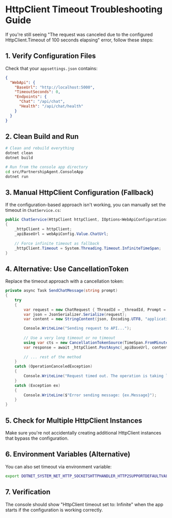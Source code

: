 # HttpClient Timeout Troubleshooting Guide

If you're still seeing "The request was canceled due to the configured HttpClient.Timeout of 100 seconds elapsing" error, follow these steps:

## 1. Verify Configuration Files

Check that your `appsettings.json` contains:
```json
{
  "WebApi": {
    "BaseUrl": "http://localhost:5000",
    "TimeoutSeconds": 0,
    "Endpoints": {
      "Chat": "/api/chat",
      "Health": "/api/chat/health"
    }
  }
}
```

## 2. Clean Build and Run

```bash
# Clean and rebuild everything
dotnet clean
dotnet build

# Run from the console app directory
cd src/PartnershipAgent.ConsoleApp
dotnet run
```

## 3. Manual HttpClient Configuration (Fallback)

If the configuration-based approach isn't working, you can manually set the timeout in `ChatService.cs`:

```csharp
public ChatService(HttpClient httpClient, IOptions<WebApiConfiguration> webApiConfig)
{
    _httpClient = httpClient;
    _apiBaseUrl = webApiConfig.Value.ChatUrl;
    
    // Force infinite timeout as fallback
    _httpClient.Timeout = System.Threading.Timeout.InfiniteTimeSpan;
}
```

## 4. Alternative: Use CancellationToken

Replace the timeout approach with a cancellation token:

```csharp
private async Task SendChatMessage(string prompt)
{
    try
    {
        var request = new ChatRequest { ThreadId = _threadId, Prompt = prompt };
        var json = JsonSerializer.Serialize(request);
        var content = new StringContent(json, Encoding.UTF8, "application/json");

        Console.WriteLine("Sending request to API...");
        
        // Use a very long timeout or no timeout
        using var cts = new CancellationTokenSource(TimeSpan.FromMinutes(30)); // 30 minute timeout
        var response = await _httpClient.PostAsync(_apiBaseUrl, content, cts.Token);
        
        // ... rest of the method
    }
    catch (OperationCanceledException)
    {
        Console.WriteLine("Request timed out. The operation is taking longer than expected.");
    }
    catch (Exception ex)
    {
        Console.WriteLine($"Error sending message: {ex.Message}");
    }
}
```

## 5. Check for Multiple HttpClient Instances

Make sure you're not accidentally creating additional HttpClient instances that bypass the configuration.

## 6. Environment Variables (Alternative)

You can also set timeout via environment variable:
```bash
export DOTNET_SYSTEM_NET_HTTP_SOCKETSHTTPHANDLER_HTTP2SUPPORTDEFAULTVALUEIS_1=false
```

## 7. Verification

The console should show "HttpClient timeout set to: Infinite" when the app starts if the configuration is working correctly.